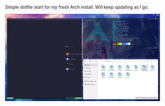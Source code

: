 Simple dotfile start for my fresh Arch install. Will keep updating as I go. 


<p align="center">
  <img src="assets/first_ever_rice.png" />
</p>
